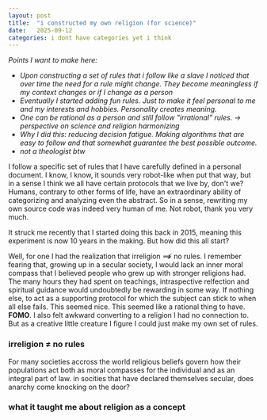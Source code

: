 ```yaml
---
layout: post
title:  "i constructed my own religion (for science)"
date:   2025-09-12
categories: i dont have categories yet i think
---
```


*Points I want to make here:*
- *Upon constructing a set of rules that i follow like a slave I noticed that over time the need for a rule might change. They become meaningless if my context changes or if I change as a person*
- *Eventually I started adding fun rules. Just to make it feel personal to me and my interests and hobbies. Personality creates meaning.*
- *One can be rational as a person and still follow "irrational" rules. -> perspective on science and religion harmonizing*
- *Why I did this: reducing decision fatigue. Making algorithms that are easy to follow and that somewhat guarantee the best possible outcome.*
- *not a theologist btw*

I follow a specific set of rules that I have carefully defined in a personal document. I know, I know, it sounds very robot-like when put that way, but in a sense I think we all have certain protocols that we live by, don't we? Humans, contrary to other forms of life, have an extraordinary ability of categorizing and analyzing even the abstract. So in a sense, rewriting my own source code was indeed very human of me. Not robot, thank you very much. 

It struck me recently that I started doing this back in 2015, meaning this experiment is now 10 years in the making. But how did this all start?

Well, for one I had the realization that irreligion $\not \implies$ no rules. I remember fearing that, growing up in a secular society, I would lack an inner moral compass that I believed people who grew up with stronger religions had. The many hours they had spent on teachings, intraspective relfection and spiritual guidance would undoubtedly be rewarding in some way. If nothing else, to act as a supporting protocol for which the subject can stick to when all else fails. This seemed nice. This seemed like a rational thing to have. **FOMO**. I also felt awkward converting to a religion I had no connection to. But as a creative little creature I figure I could just make my own set of rules. 

### irreligion $\neq$ no rules
For many societies accross the world religious beliefs govern how their populations act both as moral compasses for the individual and as an integral part of law. in socities that have declared themselves secular, does anarchy come knocking on the door? 

### what it taught me about religion as a concept